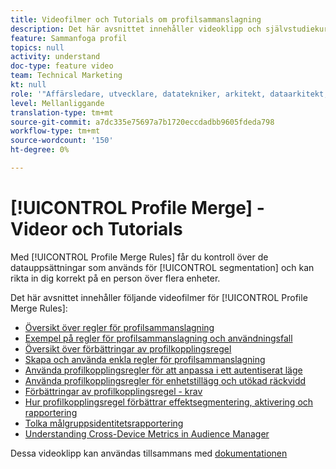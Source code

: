 ```yaml
---
title: Videofilmer och Tutorials om profilsammanslagning
description: Det här avsnittet innehåller videoklipp och självstudiekurser för profilsammanfogningsfunktioner, som regler för profilsammanfogning.
feature: Sammanfoga profil
topics: null
activity: understand
doc-type: feature video
team: Technical Marketing
kt: null
role: '"Affärsledare, utvecklare, datatekniker, arkitekt, dataarkitekt, administratör, ledare"'
level: Mellanliggande
translation-type: tm+mt
source-git-commit: a7dc335e75697a7b1720eccdadbb9605fdeda798
workflow-type: tm+mt
source-wordcount: '150'
ht-degree: 0%

---
```



# [!UICONTROL Profile Merge] - Videor och Tutorials

Med [!UICONTROL Profile Merge Rules] får du kontroll över de datauppsättningar som används för [!UICONTROL segmentation] och kan rikta in dig korrekt på en person över flera enheter.

Det här avsnittet innehåller följande videofilmer för [!UICONTROL Profile Merge Rules]:

* [Översikt över regler för profilsammanslagning](overview-of-profile-merge-rules.md)
* [Exempel på regler för profilsammanslagning och användningsfall](profile-merge-rule-examples-and-use-cases.md)
* [Översikt över förbättringar av profilkopplingsregel](overview-of-profile-merge-rule-enhancements.md)
* [Skapa och använda enkla regler för profilsammanslagning](creating-and-using-simple-profile-merge-rules.md)
* [Använda profilkopplingsregler för att anpassa i ett autentiserat läge](using-profile-merge-rules-to-personalize-in-an-authenticated-state.md)
* [Använda profilkopplingsregler för enhetstillägg och utökad räckvidd](using-profile-merge-rules-for-device-extension-and-increased-reach.md)
* [Förbättringar av profilkopplingsregel - krav](profile-merge-rule-enhancements-pre-requisites.md)
* [Hur profilkopplingsregel förbättrar effektsegmentering, aktivering och rapportering](how-profile-merge-rule-enhancements-impact-segmentation-activation-and-reporting.md)
* [Tolka målgruppsidentitetsrapportering](interpret-audience-identity-reporting.md)
* [Understanding Cross-Device Metrics in Audience Manager](understanding-cross-device-metrics-in-audience-manager.md)

Dessa videoklipp kan användas tillsammans med [dokumentationen](https://docs.adobe.com/help/en/audience-manager/user-guide/features/profile-merge-rules/merge-rules-overview.html)
